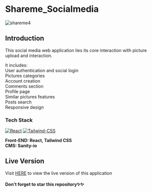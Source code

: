 # Shareme_Socialmedia
![shareme4](https://user-images.githubusercontent.com/76836006/165216761-b86c0daf-a800-4e42-aefb-60c4971e69cb.PNG)

## Introduction
This social media web application lies its core interaction with picture upload and interaction. <br/>

It includes:<br/>
User authentication and social login <br/>
Pictures categories<br/>
Account creation<br/>
Comments section<br/>
Profile page <br/>
Similar pictures features<br/>
Posts search<br/>
Responsive design

### Tech Stack
[![React](https://img.shields.io/badge/React-20232A?style=for-the-badge&logo=react&logoColor=61DAFB)](https://github.com/Exclusiveideas)
[![Tailwind-CSS](https://img.shields.io/badge/Tailwind_CSS-38B2AC?style=for-the-badge&logo=tailwind-css&logoColor=white)](https://github.com/Exclusiveideas)

**Front-END: React, Tailwind CSS**<br />
**CMS: Sanity-io** <br />

## Live Version
Visit [HERE](https://silly-goldwasser-fdb2eb.netlify.app) to view the live version of this application

<!--  ## Installation Steps 

**1. First clone the project by running** <br />
   ``` git clone https://github.com/<your-username>/Shareme_Socialmedia.git ```
<br />

### Frontend
**2. Go into the project's frontend directory**  <br />
   ``` cd Shareme_Socialmedia/shareme_frontend ``` 
   <br />
   
**3. Install all the dependencies** <br />
    ``` npm i ``` 
    <br />
    
**4. Start the application development server **<br />
    ``` npm start ```
<br />

### Backend
**4. 
-->

#### Don't forget to star this repository✨✨
